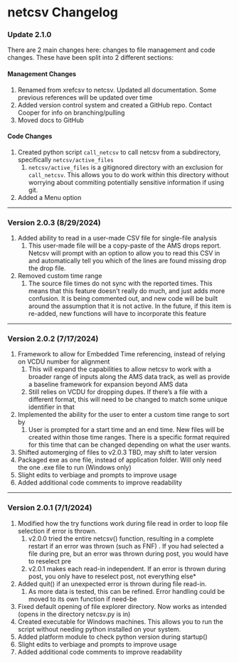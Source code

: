# netcsv Changelog

### Update 2.1.0
There are 2 main changes here: changes to file management and code changes. These have been split into 2 different
sections:
#### Management Changes
1. Renamed from xrefcsv to netcsv. Updated all documentation. Some previous references will be updated over time
2. Added version control system and created a GitHub repo. Contact Cooper for info on branching/pulling
3. Moved docs to GitHub

#### Code Changes
1. Created python script `call_netcsv` to call netcsv from a subdirectory, specifically `netcsv/active_files`
   1. `netcsv/active_files` is a gitignored directory with an exclusion for `call_netcsv`. This allows you to do work 
   within this directory without worrying about commiting potentially sensitive information if using git. 
2. Added a Menu option

---
### Version 2.0.3 (8/29/2024)
1. Added ability to read in a user-made CSV file for single-file analysis
   1. This user-made file will be a copy-paste of the AMS drops report. Netcsv will prompt with an option to allow you 
   to read this CSV in and automatically tell you which of the lines are found missing drop the drop file.
2. Removed custom time range
   1. The source file times do not sync with the reported times. This means that this feature doesn't really do much, 
   and just adds more confusion. It is being commented out, and new code will be built around the assumption that it is 
   not active. In the future, if this item is re-added, new functions will have to incorporate this feature
---
### Version 2.0.2 (7/17/2024)
1. Framework to allow for Embedded Time referencing, instead of relying on VCDU number for alignment
   1. This will expand the capabilities to allow netcsv to work with a broader range of inputs along the AMS data track,
   as well as provide a baseline framework for expansion beyond AMS data
   2. Still relies on VCDU for dropping dupes. If there’s a file with a different format, this will need to be changed 
   to match some unique identifier in that
2. Implemented the ability for the user to enter a custom time range to sort by
   1. User is prompted for a start time and an end time. New files will be created within those time ranges. There is a 
   specific format required for this time that can be changed depending on what the user wants.
3. Shifted automerging of files to v2.0.3 TBD, may shift to later version
4. Packaged exe as one file, instead of application folder. Will only need the one .exe file to run (Windows only)
5. Slight edits to verbiage and prompts to improve usage
6. Added additional code comments to improve readability
---
### Version 2.0.1 (7/1/2024)
1. Modified how the try functions work during file read in order to loop file selection if error is thrown.
   1. v2.0.0 tried the entire netcsv() function, resulting in a complete restart if an error was thrown (such as FNF)
   . If you had selected a file during pre, but an error was thrown during post, you would have to reselect pre
   2. v2.0.1 makes each read-in independent. If an error is thrown during post, you only have to reselect post, not 
   everything else*
2. Added quit() if an unexpected error is thrown during file read-in. 
   1. As more data is tested, this can be refined. Error handling could be moved to its own function if need-be
3. Fixed default opening of file explorer directory. Now works as intended (opens in the directory netcsv.py is in)
4. Created executable for Windows machines. This allows you to run the script without needing python installed on your 
system.
5. Added platform module to check python version during startup()
6. Slight edits to verbiage and prompts to improve usage
7. Added additional code comments to improve readability
